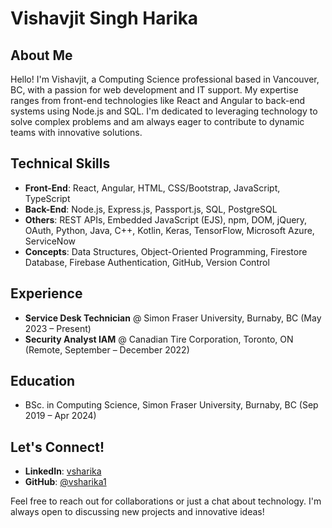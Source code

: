 # Vishavjit Singh Harika

## About Me
Hello! I'm Vishavjit, a Computing Science professional based in Vancouver, BC, with a passion for web development and IT support. My expertise ranges from front-end technologies like React and Angular to back-end systems using Node.js and SQL. I'm dedicated to leveraging technology to solve complex problems and am always eager to contribute to dynamic teams with innovative solutions.

## Technical Skills
- **Front-End**: React, Angular, HTML, CSS/Bootstrap, JavaScript, TypeScript
- **Back-End**: Node.js, Express.js, Passport.js, SQL, PostgreSQL
- **Others**: REST APIs, Embedded JavaScript (EJS), npm, DOM, jQuery, OAuth, Python, Java, C++, Kotlin, Keras, TensorFlow, Microsoft Azure, ServiceNow
- **Concepts**: Data Structures, Object-Oriented Programming, Firestore Database, Firebase Authentication, GitHub, Version Control

## Experience
- **Service Desk Technician** @ Simon Fraser University, Burnaby, BC (May 2023 – Present)
- **Security Analyst IAM** @ Canadian Tire Corporation, Toronto, ON (Remote, September – December 2022)

## Education
- BSc. in Computing Science, Simon Fraser University, Burnaby, BC (Sep 2019 – Apr 2024)

## Let's Connect!
- **LinkedIn**: [vsharika](https://www.linkedin.com/in/vsharika)
- **GitHub**: [@vsharika1](https://github.com/vsharika1)

Feel free to reach out for collaborations or just a chat about technology. I'm always open to discussing new projects and innovative ideas!

<!--
### Hi there 👋

As a dedicated Computing Science major from Simon Fraser University with a rich blend of technical skills, hands-on work experience, and impactful projects, I bring a multifaceted approach to software development and IT solutions. My technical repertoire spans advanced proficiency in Object-Oriented Programming, full-stack development with a focus on JavaScript frameworks like React and Angular, and mobile development in Swift and Java. I have a strong foundation in Python, C/C++, and data science technologies, including Keras and TensorFlow for machine learning projects.

My professional journey includes roles as a Service Desk Technician at Simon Fraser University and a Security Analyst IAM at Canadian Tire Corporation, where I honed my skills in IT support, security management, and application development. These roles enhanced my ability to deliver comprehensive customer service, troubleshoot complex technical issues, and contribute to secure, efficient digital environments.

I've applied my learning to a series of significant projects, such as developing a React-based note-taking app "Keeper," a nuisance reporting web app for community safety, and a physical activity tracker "MyRuns" for Android. Each project underscored my commitment to creating user-centric solutions, leveraging data effectively, and employing best practices in software development.

As I approach the completion of my BSc in Computing Science, I am eager to explore opportunities that challenge me to apply my skills in innovative ways, contribute to meaningful projects, and continue my growth in the field of technology.
-->

<!--
**vsharika1/vsharika1** is a ✨ _special_ ✨ repository because its `README.md` (this file) appears on your GitHub profile.

Here are some ideas to get you started:

- 🔭 I’m currently working on ...
- 🌱 I’m currently learning ...
- 👯 I’m looking to collaborate on ...
- 🤔 I’m looking for help with ...
- 💬 Ask me about ...
- 📫 How to reach me: ...
- 😄 Pronouns: ...
- ⚡ Fun fact: ...
-->
